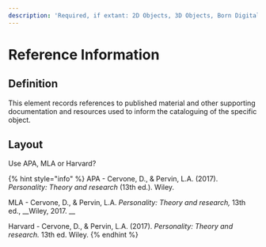 ```yaml
---
description: 'Required, if extant: 2D Objects, 3D Objects, Born Digital'
---
```


# Reference Information

## Definition

This element records references to published material and other supporting documentation and resources used to inform the cataloguing of the specific object. 

## Layout

Use APA, MLA or Harvard?

{% hint style="info" %}
APA - Cervone, D., & Pervin, L.A. \(2017\). _Personality: Theory and research_ \(13th ed.\). Wiley. 

MLA - Cervone, D., & Pervin, L.A. _Personality: Theory and research,_ 13th ed., __Wiley, 2017.  __

Harvard - Cervone, D., & Pervin, L.A. \(2017\). _Personality: Theory and research._ 13th ed. Wiley. 
{% endhint %}



